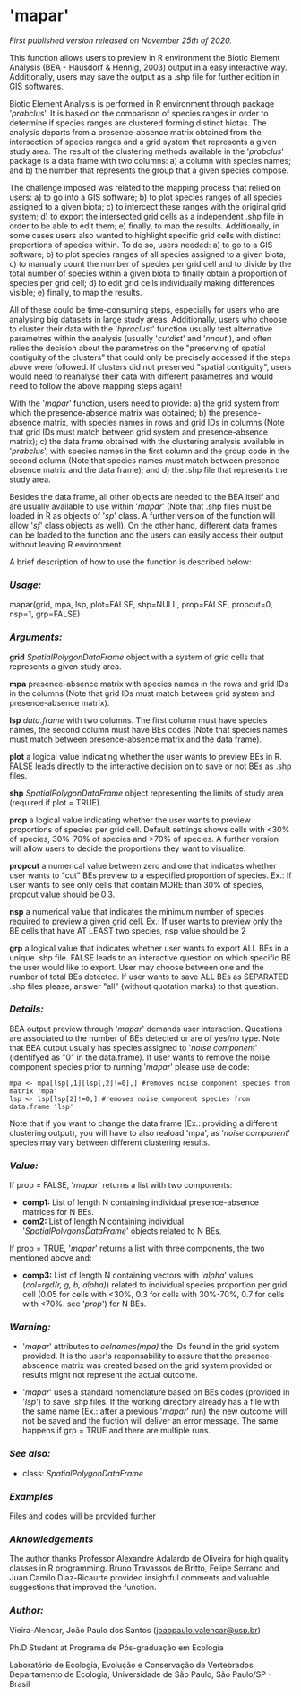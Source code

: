 # 'mapar'

*First published version released on November 25th of 2020.*

This function allows users to preview in R environment the Biotic Element Analysis (BEA - Hausdorf & Hennig, 2003) output in a easy interactive way. Additionally, users may save the output as a .shp file for further edition in GIS softwares.

Biotic Element Analysis is performed in R environment through package '*prabclus*'. It is based on the comparison of species ranges in order to determine if species ranges are clustered forming distinct biotas. The analysis departs from a presence-absence matrix obtained from the intersection of species ranges and a grid system that represents a given study area. The result of the clustering methods available in the '*prabclus*' package is a data frame with two columns: a) a column with species names; and b) the number that represents the group that a given species compose.

The challenge imposed was related to the mapping process that relied on users: a) to go into a GIS software; b) to plot species ranges of all species assigned to a given biota; c) to intercect these ranges with the original grid system; d) to export the intersected grid cells as a independent .shp file in order to be able to edit them; e) finally, to map the results. Additionally, in some cases users also wanted to highlight specific grid cells with distinct proportions of species within. To do so, users needed: a) to go to a GIS software; b) to plot species ranges of all species assigned to a given biota; c) to manually count the number of species per grid cell and to divide by the total number of species within a given biota to finally obtain a proportion of species per grid cell; d) to edit grid cells individually making differences visible; e) finally, to map the results.

All of these could be time-consuming steps, especially for users who are analysing big datasets in large study areas. Additionally, users who choose to cluster their data with the '*hpraclust*' function usually test alternative parametres within the analysis (usually '*cutdist*' and '*nnout*'), and often relies the decision about the parametres on the "preserving of spatial contiguity of the clusters" that could only be precisely accessed if the steps above were followed. If clusters did not preserved "spatial contiguity", users would need to reanalyse their data with different parametres and would need to follow the above mapping steps again!

With the '*mapar*' function, users need to provide: a) the grid system from which the presence-absence matrix was obtained; b) the presence-absence matrix, with species names in rows and grid IDs in columns (Note that grid IDs must match between grid system and presence-absence matrix); c) the data frame obtained with the clustering analysis available in '*prabclus*', with species names in the first column and the group code in the second column (Note that species names must match between presence-absence matrix and the data frame); and d) the .shp file that represents the study area. 

Besides the data frame, all other objects are needed to the BEA itself and are usually available to use within '*mapar*' (Note that .shp files must be loaded in R as objects of '*sp*' class. A further version of the function will allow '*sf*' class objects as well). On the other hand, different data frames can be loaded to the function and the users can easily access their output without leaving R environment.

A brief description of how to use the function is described below:

### ***Usage:***

mapar(grid, mpa, lsp, plot=FALSE, shp=NULL, prop=FALSE, propcut=0, nsp=1, grp=FALSE)

### ***Arguments:***

**grid**      *SpatialPolygonDataFrame* object with a system of grid cells that represents a given study area.

**mpa**       presence-absence matrix with species names in the rows and grid IDs in the columns (Note that grid IDs must match between grid system and presence-absence matrix).

**lsp**       *data.frame* with two columns. The first column must have species names, the second column must have BEs codes (Note that species names must match between presence-absence matrix and the data frame). 

**plot**      a logical value indicating whether the user wants to preview BEs in R. FALSE leads directly to the interactive decision on to save or not BEs as .shp files.

**shp**       *SpatialPolygonDataFrame* object representing the limits of study area (required if plot = TRUE).

**prop**      a logical value indicating whether the user wants to preview proportions of species per grid cell. Default settings shows cells with <30% of species, 30%-70% of species and >70% of species. A further version will allow users to decide the proportions they want to visualize.

**propcut**   a numerical value between zero and one that indicates whether user wants to "cut" BEs preview to a        especified proportion of species. Ex.: If user wants to see only cells that contain MORE than 30% of species, propcut value should be 0.3.

**nsp**       a numerical value that indicates the minimum number of species required to preview a given grid cell. Ex.: If user wants to preview only the BE cells that have AT LEAST two species, nsp value should be 2

**grp**       a logical value that indicates whether user wants to export ALL BEs in a unique .shp file. FALSE leads to an interactive question on which specific BE the user would like to export. User may choose between one and the number of total BEs detected. If user wants to save ALL BEs as SEPARATED .shp files please, answer "all"  (without quotation marks) to that question.

### ***Details:***

BEA output preview through '*mapar*' demands user interaction. Questions are associated to the number of BEs detected or are of yes/no type. Note that BEA output usually has species assigned to '*noise component*' (identifyed as "0" in the data.frame). If user wants to remove the noise component species prior to running '*mapar*' please use de code:

```
mpa <- mpa[lsp[,1][lsp[,2]!=0],] #removes noise component species from matrix 'mpa'
lsp <- lsp[lsp[2]!=0,] #removes noise component species from data.frame 'lsp'
```

Note that if you want to change the data frame (Ex.: providing a different clustering output), you will have to also reaload 'mpa', as '*noise component*' species may vary between different clustering results.

### ***Value:***

If prop = FALSE, '*mapar*' returns a list with two components:

* **comp1:** List of length N containing individual presence-absence matrices for N BEs.
* **com2:** List of length N containing individual '*SpatialPolygonsDataFrame*' objects related to N BEs.

If prop = TRUE, '*mapar*' returns a list with three components, the two mentioned above and:

* **comp3:** List of length N containing vectors with '*alpha*' values (*col=rgd(r, g, b, alpha)*) related to individual species proportion per grid cell (0.05 for cells with <30%, 0.3 for cells with 30%-70%, 0.7 for cells with <70%. see '*prop*') for N BEs.

### ***Warning:***

* '*mapar*' attributes to *colnames(mpa)* the IDs found in the grid system provided. It is the user's responsability to assure that the presence-abscence matrix was created based on the grid system provided or results might not represent the actual outcome. 

* '*mapar*' uses a standard nomenclature based on BEs codes (provided in '*lsp*') to save .shp files. If the working directory already has a file with the same name (Ex.: after a previous '*mapar*' run) the new outcome will not be saved and the fuction will deliver an error message. The same happens if grp = TRUE and there are multiple runs.

### ***See also:***
* class: *SpatialPolygonDataFrame*

### ***Examples***

Files and codes will be provided further

### ***Aknowledgements***

The author thanks Professor Alexandre Adalardo de Oliveira for high quality classes in R programming. Bruno Travassos de Britto, Felipe Serrano and Juan Camilo Diaz-Ricaurte provided insightful comments and valuable suggestions that improved the function.

### ***Author:***

Vieira-Alencar, João Paulo dos Santos (joaopaulo.valencar@usp.br)

Ph.D Student at Programa de Pós-graduação em Ecologia

Laboratório de Ecologia, Evolução e Conservação de Vertebrados, Departamento de Ecologia, Universidade de São Paulo, São Paulo/SP - Brasil
